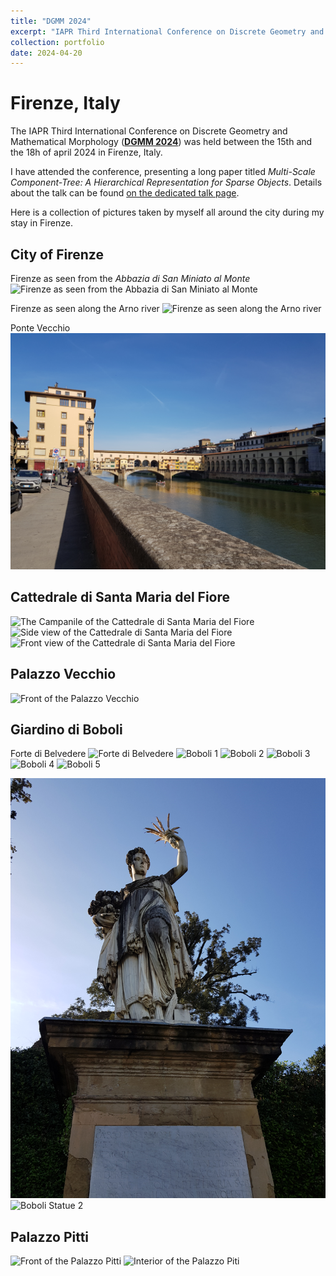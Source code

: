 ```yaml
---
title: "DGMM 2024"
excerpt: "IAPR Third International Conference on Discrete Geometry and Mathematical Morphology (DGMM 2024)"
collection: portfolio
date: 2024-04-20
---
```


# Firenze, Italy

The IAPR Third International Conference on Discrete Geometry and Mathematical Morphology ([**DGMM 2024**](https://dgmm2024.dimai.unifi.it/)) was held between the 15th and the 18h of april 2024 in Firenze, Italy.

I have attended the conference, presenting a long paper titled *Multi-Scale Component-Tree: A Hierarchical Representation for Sparse Objects*.
Details about the talk can be found [on the dedicated talk page](/talks/2024-04-DGMM-talk).

Here is a collection of pictures taken by myself all around the city during my stay in Firenze.

## City of Firenze

Firenze as seen from the *Abbazia di San Miniato al Monte*
![Firenze as seen from the Abbazia di San Miniato al Monte](/images/2024/firenze/firenze_1.jpg)

Firenze as seen along the Arno river
![Firenze as seen along the Arno river](/images/2024/firenze/firenze_2.jpg)

Ponte Vecchio
![Ponte Vecchio](/images/2024/firenze/ponte_vecchio.jpg)

## Cattedrale di Santa Maria del Fiore

![The Campanile of the Cattedrale di Santa Maria del Fiore](/images/2024/firenze/santaMariaDelFiore_1.jpg)
![Side view of the Cattedrale di Santa Maria del Fiore](/images/2024/firenze/santaMariaDelFiore_2.jpg)
![Front view of the Cattedrale di Santa Maria del Fiore](/images/2024/firenze/santaMariaDelFiore_3.jpg)

## Palazzo Vecchio

![Front of the Palazzo Vecchio](/images/2024/firenze/palazzo_vecchio.jpg)

## Giardino di Boboli

Forte di Belvedere
![Forte di Belvedere](/images/2024/firenze/belvedere.jpg)
![Boboli 1](/images/2024/firenze/boboli_1.jpg)
![Boboli 2](/images/2024/firenze/boboli_2.jpg)
![Boboli 3](/images/2024/firenze/boboli_3.jpg)
![Boboli 4](/images/2024/firenze/boboli_4.jpg)
![Boboli 5](/images/2024/firenze/boboli_5.jpg)

![Boboli Statue 1](/images/2024/firenze/boboli_statue_1.jpg)
![Boboli Statue 2](/images/2024/firenze/boboli_statue_2.jpg)

## Palazzo Pitti

![Front of the Palazzo Pitti](/images/2024/firenze/pitti_1.jpg)
![Interior of the Palazzo Piti](/images/2024/firenze/pitti_2.jpg)
